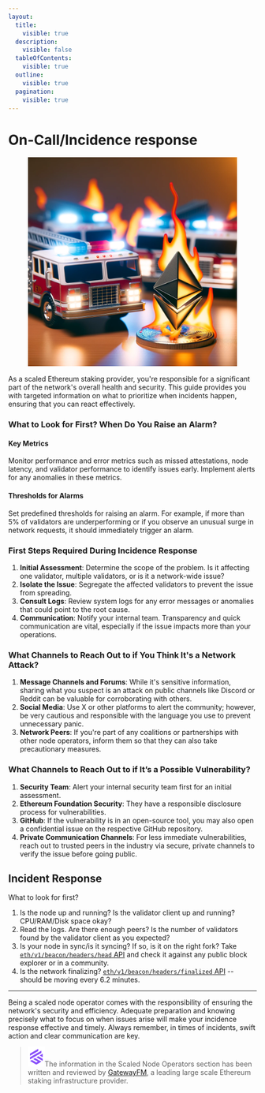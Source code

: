 ```yaml
---
layout:
  title:
    visible: true
  description:
    visible: false
  tableOfContents:
    visible: true
  outline:
    visible: true
  pagination:
    visible: true
---
```


# On-Call/Incidence response

<figure><img src="../.gitbook/assets/image (107).png" alt="" width="563"><figcaption></figcaption></figure>

As a scaled Ethereum staking provider, you're responsible for a significant part of the network's overall health and security. This guide provides you with targeted information on what to prioritize when incidents happen, ensuring that you can react effectively.

### What to Look for First? When Do You Raise an Alarm?

#### Key Metrics

Monitor performance and error metrics such as missed attestations, node latency, and validator performance to identify issues early. Implement alerts for any anomalies in these metrics.

#### Thresholds for Alarms

Set predefined thresholds for raising an alarm. For example, if more than 5% of validators are underperforming or if you observe an unusual surge in network requests, it should immediately trigger an alarm.

### First Steps Required During Incidence Response

1. **Initial Assessment**: Determine the scope of the problem. Is it affecting one validator, multiple validators, or is it a network-wide issue?
2. **Isolate the Issue**: Segregate the affected validators to prevent the issue from spreading.
3. **Consult Logs**: Review system logs for any error messages or anomalies that could point to the root cause.
4. **Communication**: Notify your internal team. Transparency and quick communication are vital, especially if the issue impacts more than your operations.

### What Channels to Reach Out to if You Think It's a Network Attack?

1. **Message Channels and Forums**: While it's sensitive information, sharing what you suspect is an attack on public channels like Discord or Reddit can be valuable for corroborating with others.
2. **Social Media**: Use X or other platforms to alert the community; however, be very cautious and responsible with the language you use to prevent unnecessary panic.
3. **Network Peers**: If you're part of any coalitions or partnerships with other node operators, inform them so that they can also take precautionary measures.

### What Channels to Reach Out to if It’s a Possible Vulnerability?

1. **Security Team**: Alert your internal security team first for an initial assessment.
2. **Ethereum Foundation Security**: They have a responsible disclosure process for vulnerabilities.
3. **GitHub**: If the vulnerability is in an open-source tool, you may also open a confidential issue on the respective GitHub repository.
4. **Private Communication Channels**: For less immediate vulnerabilities, reach out to trusted peers in the industry via secure, private channels to verify the issue before going public.

## Incident Response

What to look for first?

1. Is the node up and running? Is the validator client up and running? CPU/RAM/Disk space okay?
2. Read the logs. Are there enough peers? Is the number of validators found by the validator client as you expected?
3. Is your node in sync/is it syncing? If so, is it on the right fork? Take [`eth/v1/beacon/headers/head` API](https://ethereum.github.io/beacon-APIs/#/Beacon/getBlockHeader) and check it against any public block explorer or in a community.
4. Is the network finalizing? [`eth/v1/beacon/headers/finalized` API](https://ethereum.github.io/beacon-APIs/#/Beacon/getBlockHeader) -- should be moving every 6.2 minutes.

***

Being a scaled node operator comes with the responsibility of ensuring the network's security and efficiency. Adequate preparation and knowing precisely what to focus on when issues arise will make your incidence response effective and timely. Always remember, in times of incidents, swift action and clear communication are key.

> <img src="../.gitbook/assets/image (8).png" alt="" data-size="line">The information in the Scaled Node Operators section has been written and reviewed by [GatewayFM](https://gateway.fm), a leading large scale Ethereum staking infrastructure provider.
